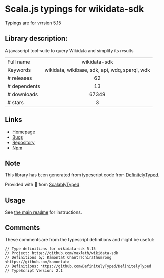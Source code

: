 
# Scala.js typings for wikidata-sdk

Typings are for version 5.15

## Library description:
A javascript tool-suite to query Wikidata and simplify its results

|                    |                 |
| ------------------ | :-------------: |
| Full name          | wikidata-sdk |
| Keywords           | wikidata, wikibase, sdk, api, wdq, sparql, wdk |
| # releases         | 62 |
| # dependents       | 13 |
| # downloads        | 67349 |
| # stars            | 3 |

## Links
- [Homepage](https://github.com/maxlath/wikidata-sdk)
- [Bugs](https://github.com/maxlath/wikidata-sdk/issues)
- [Repository](https://github.com/maxlath/wikidata-sdk)
- [Npm](https://www.npmjs.com/package/wikidata-sdk)
    


## Note
This library has been generated from typescript code from [DefinitelyTyped](https://definitelytyped.org).

Provided with :purple_heart: from [ScalablyTyped](https://github.com/oyvindberg/ScalablyTyped)

## Usage
See [the main readme](../../readme.md) for instructions.

## Comments

These comments are from the typescript definitions and might be useful:
```
// Type definitions for wikidata-sdk 5.15
// Project: https://github.com/maxlath/wikidata-sdk
// Definitions by: Kamontat Chantrachirathumrong <https://github.com/kamontat>
// Definitions: https://github.com/DefinitelyTyped/DefinitelyTyped
// TypeScript Version: 2.1

```

